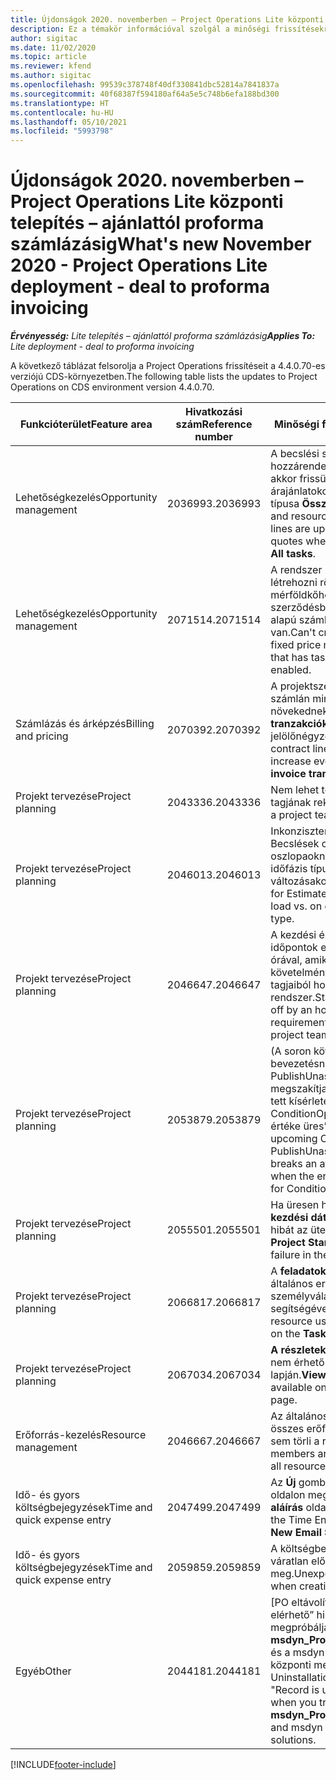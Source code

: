 ```yaml
---
title: Újdonságok 2020. novemberben – Project Operations Lite központi telepítés – ajánlattól proforma számlázásig
description: Ez a témakör információval szolgál a minőségi frissítésekről, amelyek a Project Operations Lite központi telepítés – ajánlattól proforma számlázásig 2020. novemberi kiadásában váltak elérhetővé.
author: sigitac
ms.date: 11/02/2020
ms.topic: article
ms.reviewer: kfend
ms.author: sigitac
ms.openlocfilehash: 99539c378748f40df330841dbc52814a7841837a
ms.sourcegitcommit: 40f68387f594180af64a5e5c748b6efa188bd300
ms.translationtype: HT
ms.contentlocale: hu-HU
ms.lasthandoff: 05/10/2021
ms.locfileid: "5993798"
---
```

# <a name="whats-new-november-2020---project-operations-lite-deployment---deal-to-proforma-invoicing"></a><span data-ttu-id="7db5a-103">Újdonságok 2020. novemberben – Project Operations Lite központi telepítés – ajánlattól proforma számlázásig</span><span class="sxs-lookup"><span data-stu-id="7db5a-103">What's new November 2020 - Project Operations Lite deployment - deal to proforma invoicing</span></span>

<span data-ttu-id="7db5a-104">_**Érvényesség:** Lite telepítés – ajánlattól proforma számlázásig_</span><span class="sxs-lookup"><span data-stu-id="7db5a-104">_**Applies To:** Lite deployment - deal to proforma invoicing_</span></span>

<span data-ttu-id="7db5a-105">A következő táblázat felsorolja a Project Operations frissítéseit a 4.4.0.70-es verziójú CDS-környezetben.</span><span class="sxs-lookup"><span data-stu-id="7db5a-105">The following table lists the updates to Project Operations on CDS environment version 4.4.0.70.</span></span>

| <span data-ttu-id="7db5a-106">Funkcióterület</span><span class="sxs-lookup"><span data-stu-id="7db5a-106">Feature area</span></span>                 | <span data-ttu-id="7db5a-107">Hivatkozási szám</span><span class="sxs-lookup"><span data-stu-id="7db5a-107">Reference number</span></span> | <span data-ttu-id="7db5a-108">Minőségi frissítés</span><span class="sxs-lookup"><span data-stu-id="7db5a-108">Quality update</span></span>                                                                                                                                                                    |
|------------------------------|------------------|-----------------------------------------------------------------------------------------------------------------------------------------------------------------------------------|
| <span data-ttu-id="7db5a-109">  Lehetőségkezelés</span><span class="sxs-lookup"><span data-stu-id="7db5a-109">Opportunity management</span></span>       | <span data-ttu-id="7db5a-110">2036993.</span><span class="sxs-lookup"><span data-stu-id="7db5a-110">2036993</span></span>          | <span data-ttu-id="7db5a-111">A becslési sor és az erőforrás-hozzárendelési szerződéssorok akkor frissülnek a megnyert árajánlatokon, ha az ajánlati sor típusa **Összes feladat**.</span><span class="sxs-lookup"><span data-stu-id="7db5a-111">Estimate line and resource   assignment contract lines are updated on winning quotes when the quote line   type is **All tasks**.</span></span>                                                 |
| <span data-ttu-id="7db5a-112">  Lehetőségkezelés</span><span class="sxs-lookup"><span data-stu-id="7db5a-112">Opportunity management</span></span>       | <span data-ttu-id="7db5a-113">2071514.</span><span class="sxs-lookup"><span data-stu-id="7db5a-113">2071514</span></span>          | <span data-ttu-id="7db5a-114">A rendszer nem tud számlát létrehozni rögzített árú mérföldkőhöz egy olyan szerződésben, amelyhez a feladat alapú számlázás engedélyezve van.</span><span class="sxs-lookup"><span data-stu-id="7db5a-114">Can't create an invoice for a   fixed price milestone on a contract that has task-based billing enabled.</span></span>                                                                          |
| <span data-ttu-id="7db5a-115">Számlázás és árképzés</span><span class="sxs-lookup"><span data-stu-id="7db5a-115">Billing and pricing</span></span>          | <span data-ttu-id="7db5a-116">2070392.</span><span class="sxs-lookup"><span data-stu-id="7db5a-116">2070392</span></span>          | <span data-ttu-id="7db5a-117">A projektszerződéssorok a számlán minden alkalommal növekednek, ha a **Számlázási tranzakciók frissítése** jelölőnégyzet be van jelölve.</span><span class="sxs-lookup"><span data-stu-id="7db5a-117">Project contract lines on the   invoice increase every time **Refresh invoice transactions** is   selected.</span></span>                                                                       |
| <span data-ttu-id="7db5a-118">Projekt tervezése</span><span class="sxs-lookup"><span data-stu-id="7db5a-118">Project planning</span></span>             | <span data-ttu-id="7db5a-119">2043336.</span><span class="sxs-lookup"><span data-stu-id="7db5a-119">2043336</span></span>          | <span data-ttu-id="7db5a-120">Nem lehet törölni a projektcsapat tagjának rekordját.</span><span class="sxs-lookup"><span data-stu-id="7db5a-120">Unable to delete a project team member record.</span></span>                                                                                                                                    |
| <span data-ttu-id="7db5a-121">Projekt tervezése</span><span class="sxs-lookup"><span data-stu-id="7db5a-121">Project planning</span></span>             | <span data-ttu-id="7db5a-122">2046013.</span><span class="sxs-lookup"><span data-stu-id="7db5a-122">2046013</span></span>          | <span data-ttu-id="7db5a-123">Inkonzisztens viselkedés a Becslések címkét tartalmazó oszlopaoknál a betöltéskor és az időfázis típusának változásakor.</span><span class="sxs-lookup"><span data-stu-id="7db5a-123">Inconsistent behavior for   Estimates tag columns during load vs. on change of time-phase type.</span></span>                                                                                   |
| <span data-ttu-id="7db5a-124">Projekt tervezése</span><span class="sxs-lookup"><span data-stu-id="7db5a-124">Project planning</span></span>             | <span data-ttu-id="7db5a-125">2046647.</span><span class="sxs-lookup"><span data-stu-id="7db5a-125">2046647</span></span>          | <span data-ttu-id="7db5a-126">A kezdési és a befejezési időpontok el vannak csúszva egy órával, amikor az erőforrás-követelményeket a projektcsapat tagjaiból hozza létre a rendszer.</span><span class="sxs-lookup"><span data-stu-id="7db5a-126">Start and end times are off by   an hour when resource requirements are generated from project team members.</span></span>                                                                      |
| <span data-ttu-id="7db5a-127">Projekt tervezése</span><span class="sxs-lookup"><span data-stu-id="7db5a-127">Project planning</span></span>             | <span data-ttu-id="7db5a-128">2053879.</span><span class="sxs-lookup"><span data-stu-id="7db5a-128">2053879</span></span>          | <span data-ttu-id="7db5a-129">(A soron következő CDS bevezetésnek megfelelően) A PublishUnassignedAssignments megszakítja a feladat mentésére tett kísérletet, ha a „A ConditionOperator.In átadott értéke üres” hiba felmerül.</span><span class="sxs-lookup"><span data-stu-id="7db5a-129">(Per the upcoming CDS   rollout)   PublishUnassignedAssignments   breaks an attempt to save a task when  the error, "The   value passed for ConditionOperator.In is   empty."</span></span> |
| <span data-ttu-id="7db5a-130">Projekt tervezése</span><span class="sxs-lookup"><span data-stu-id="7db5a-130">Project planning</span></span>             | <span data-ttu-id="7db5a-131">2055501.</span><span class="sxs-lookup"><span data-stu-id="7db5a-131">2055501</span></span>          | <span data-ttu-id="7db5a-132">Ha üresen hagyja a **projekt kezdési dátumát**, az nem okoz hibát az ütemezésben.</span><span class="sxs-lookup"><span data-stu-id="7db5a-132">Leaving the **Project Start   Date** empty causes a failure in the schedule.</span></span>                                                                                                      |
| <span data-ttu-id="7db5a-133">Projekt tervezése</span><span class="sxs-lookup"><span data-stu-id="7db5a-133">Project planning</span></span>             | <span data-ttu-id="7db5a-134">2066817.</span><span class="sxs-lookup"><span data-stu-id="7db5a-134">2066817</span></span>          | <span data-ttu-id="7db5a-135">A **feladatok** lapon nem lehet általános erőforrást létrehozni a személyválasztó segítségével.</span><span class="sxs-lookup"><span data-stu-id="7db5a-135">Can't create a generic   resource   using the people picker on   the **Tasks** tab.</span></span>                                                                                               |
| <span data-ttu-id="7db5a-136">Projekt tervezése</span><span class="sxs-lookup"><span data-stu-id="7db5a-136">Project planning</span></span>             | <span data-ttu-id="7db5a-137">2067034.</span><span class="sxs-lookup"><span data-stu-id="7db5a-137">2067034</span></span>          | <span data-ttu-id="7db5a-138">**A részletek megtekintése** gomb nem érhető el a **feladatrészletek** lapján.</span><span class="sxs-lookup"><span data-stu-id="7db5a-138">**View Details** button isn't available on the **Details of Task** page.</span></span>                                                                                                         |
| <span data-ttu-id="7db5a-139">Erőforrás-kezelés</span><span class="sxs-lookup"><span data-stu-id="7db5a-139">Resource management</span></span>          | <span data-ttu-id="7db5a-140">2046667.</span><span class="sxs-lookup"><span data-stu-id="7db5a-140">2046667</span></span>          | <span data-ttu-id="7db5a-141">Az általános csoporttagokat az összes erőforrás teljesítése után sem törli a rendszer.</span><span class="sxs-lookup"><span data-stu-id="7db5a-141">Generic team members aren't   deleted even after all resources are fulfilled.</span></span>                                                                                                     |
| <span data-ttu-id="7db5a-142">Idő- és gyors költségbejegyzések</span><span class="sxs-lookup"><span data-stu-id="7db5a-142">Time and quick expense entry</span></span> | <span data-ttu-id="7db5a-143">2047499.</span><span class="sxs-lookup"><span data-stu-id="7db5a-143">2047499</span></span>          | <span data-ttu-id="7db5a-144">Az **Új** gomb az Időbejegyzés oldalon megnyitja az **Új e-mail-aláírás** oldalt.</span><span class="sxs-lookup"><span data-stu-id="7db5a-144">The **New** button on the Time   Entry page opens the **New Email Signature** page.</span></span>                                                                                               |
| <span data-ttu-id="7db5a-145">Idő- és gyors költségbejegyzések</span><span class="sxs-lookup"><span data-stu-id="7db5a-145">Time and quick expense entry</span></span> | <span data-ttu-id="7db5a-146">2059859.</span><span class="sxs-lookup"><span data-stu-id="7db5a-146">2059859</span></span>          | <span data-ttu-id="7db5a-147">A költségbejegyzés létrehozásakor váratlan előugró ablak nyílik meg.</span><span class="sxs-lookup"><span data-stu-id="7db5a-147">Unexpected   pop-up opens when creating an expense entry.</span></span>                                                                                                                         |
| <span data-ttu-id="7db5a-148">Egyéb</span><span class="sxs-lookup"><span data-stu-id="7db5a-148">Other</span></span>                        | <span data-ttu-id="7db5a-149">2044181.</span><span class="sxs-lookup"><span data-stu-id="7db5a-149">2044181</span></span>          | <span data-ttu-id="7db5a-150">[PO eltávolítása] A „Rekord nem elérhető” hiba jelenik meg, mikor megpróbálja eltávolítani a **msdyn_ProjectServiceCore_Patch** és a msdyn a Project Service központi megoldásait.</span><span class="sxs-lookup"><span data-stu-id="7db5a-150">[PO Uninstallation] - The error,   "Record is unavailable" occurs when you try to uninstall   **msdyn_ProjectServiceCore_Patch** and msdyn Project service core solutions.</span></span>        |


[!INCLUDE[footer-include](../../includes/footer-banner.md)]